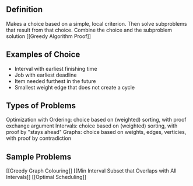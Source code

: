 ## Definition

Makes a choice based on a simple, local criterion. Then solve subproblems that result from that choice. Combine the choice and the subproblem solution
[[Greedy Algorithm Proof]]

## Examples of Choice

- Interval with earliest finishing time
- Job with earliest deadline
- Item needed furthest in the future
- Smallest weight edge that does not create a cycle

## Types of Problems

Optimization with Ordering: choice based on (weighted) sorting, with proof exchange argument
Intervals: choice based on (weighted) sorting, with proof by "stays ahead"
Graphs: choice based on weights, edges, verticies, with proof by contradiction

## Sample Problems

[[Greedy Graph Colouring]]
[[Min Interval Subset that Overlaps with All Intervals]]
[[Optimal Scheduling]]
